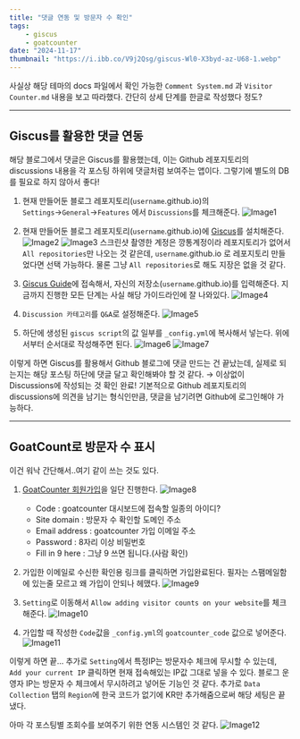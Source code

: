 ```yaml
---
title: "댓글 연동 및 방문자 수 확인"
tags:
    - giscus
    - goatcounter
date: "2024-11-17"
thumbnail: "https://i.ibb.co/V9j2Qsg/giscus-Wl0-X3byd-az-U68-1.webp"
---
```


사실상 해당 테마의 docs 파일에서 확인 가능한 `Comment System.md` 과 `Visitor Counter.md` 내용을 보고 따라했다.
간단히 상세 단계를 한글로 작성했다 정도?

---
## Giscus를 활용한 댓글 연동

해당 블로그에서 댓글은 Giscus를 활용했는데, 이는 Github 레포지토리의 discussions 내용을 각 포스팅 하위에 댓글처럼 보여주는 앱이다.
그렇기에 별도의 DB를 필요로 하지 않아서 좋다!

1. 현재 만들어둔 블로그 레포지토리(`username`.github.io)의
`Settings`→`General`→`Features` 에서 `Discussions`를 체크해준다.
![Image1](/assets/img/Project/GitBlog/post-03/1.png)

2. 현재 만들어둔 블로그 레포지토리(`username`.github.io)에 [Giscus](https://github.com/apps/giscus)를 설치해준다.
![Image2](/assets/img/Project/GitBlog/post-03/2.png)
![Image3](/assets/img/Project/GitBlog/post-03/3.png)
스크린샷 촬영한 계정은 깡통계정이라 레포지토리가 없어서 `All repositories`만 나오는 것 같은데, `username`.github.io 로 레포지토리 만들었다면 선택 가능하다.
물론 그냥 `All repositories`로 해도 지장은 없을 것 같다.

3. [Giscus Guide](https://giscus.app/ko)에 접속해서, 자신의 저장소(`username`.github.io)를 입력해준다.
지금까지 진행한 모든 단계는 사실 해당 가이드라인에 잘 나와있다.
![Image4](/assets/img/Project/GitBlog/post-03/4.png)

4. `Discussion 카테고리`를 `Q&A`로 설정해준다.
![Image5](/assets/img/Project/GitBlog/post-03/5.png)

5. 하단에 생성된 `giscus script`의 값 일부를 `_config.yml`에 복사해서 넣는다.
위에서부터 순서대로 작성해주면 된다.
![Image6](/assets/img/Project/GitBlog/post-03/6.png)
![Image7](/assets/img/Project/GitBlog/post-03/7.png)

이렇게 하면 Giscus를 활용해서 Github 블로그에 댓글 만드는 건 끝났는데, 실제로 되는지는 해당 포스팅 하단에 댓글 달고 확인해봐야 할 것 같다. → 이상없이 Discussions에 작성되는 것 확인 완료!
기본적으로 Github 레포지토리의 discussions에 의견을 남기는 형식인만큼, 댓글을 남기려면 Github에 로그인해야 가능하다.

---

## GoatCount로 방문자 수 표시

이건 워낙 간단해서..여기 같이 쓰는 것도 있다.

1. [GoatCounter 회원가입](https://www.goatcounter.com/signup)을 일단 진행한다.
![Image8](/assets/img/Project/GitBlog/post-03/8.png)
    - Code : goatcounter 대시보드에 접속할 일종의 아이디?
    - Site domain : 방문자 수 확인할 도메인 주소
    - Email address : goatcounter 가입 이메일 주소
    - Password : 8자리 이상 비밀번호
    - Fill in 9 here : 그냥 9 쓰면 됩니다.(사람 확인)

2. 가입한 이메일로 수신한 확인용 링크를 클릭하면 가입완료된다.
필자는 스팸메일함에 있는줄 모르고 왜 가입이 안되나 헤맸다.
![Image9](/assets/img/Project/GitBlog/post-03/9.png)

3. `Setting`로 이동해서 `Allow adding visitor counts on your website`를 체크해준다.
![Image10](/assets/img/Project/GitBlog/post-03/10.png)

4. 가입할 때 작성한 `Code`값을 `_config.yml`의 `goatcounter_code` 값으로 넣어준다.
![Image11](/assets/img/Project/GitBlog/post-03/11.png)

이렇게 하면 끝...
추가로 `Setting`에서 특정IP는 방문자수 체크에 무시할 수 있는데, `Add your current IP` 클릭하면 현재 접속해있는 IP값 그대로 넣을 수 있다.
블로그 운영자 IP는 방문자 수 체크에서 무시하려고 넣어둔 기능인 것 같다.
추가로 `Data Collection` 탭의 `Region`에 한국 코드가 없기에 KR만 추가해줌으로써 해당 세팅은 끝냈다.

아마 각 포스팅별 조회수를 보여주기 위한 연동 시스템인 것 같다.
![Image12](/assets/img/Project/GitBlog/post-03/12.png)